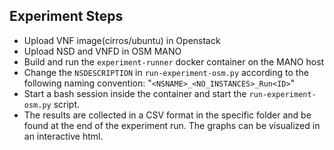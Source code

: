 ## Experiment Steps

+ Upload VNF image(cirros/ubuntu) in Openstack
+ Upload NSD and VNFD in OSM MANO
+ Build and run the `experiment-runner` docker container on the MANO host
+ Change the `NSDESCRIPTION` in `run-experiment-osm.py` according to the following naming convention: "`<NSNAME>_<NO_INSTANCES>_Run<ID>`"
+ Start a bash session inside the container and start the `run-experiment-osm.py` script. 
+ The results are collected in a CSV format in the specific folder and be found at the end of the experiment run. The graphs can be visualized in an interactive html. 

